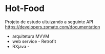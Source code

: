 # Hot-Food
Projeto de estudo ultuizando a seguinte API
https://developers.zomato.com/documentation

- arquitetura MVVM
- web service - Retrofit
- RXjava - 

